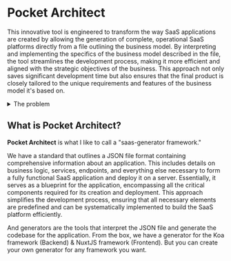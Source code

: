 # Pocket Architect

This innovative tool is engineered to transform the way SaaS applications are created by allowing the generation of complete, operational SaaS platforms directly from a file outlining the business model. By interpreting and implementing the specifics of the business model described in the file, the tool streamlines the development process, making it more efficient and aligned with the strategic objectives of the business. This approach not only saves significant development time but also ensures that the final product is closely tailored to the unique requirements and features of the business model it's based on.

<details>
<summary>The problem</summary>

In today's rapidly evolving software development landscape, where time is a crucial factor, product and development teams face considerable challenges in efficiently bringing their SaaS applications to market. The complexities they encounter are varied and intimidating. Lacking a robust solution like the **Pocket Architect**, these teams often struggle with numerous problems that impede their progress and compromise their capacity to deliver top-notch products within the desired timeframe. This tool is designed to alleviate these challenges by providing a foundational codebase that accelerates development and focuses on the unique aspects of their business, ensuring a more streamlined, effective approach to SaaS application development.

When product and development teams embark on SaaS application development without the advantages offered by **Pocket Architect**, they may encounter a variety of common problems, such as:

0. **Increased Development Time**: Absolutely, increased development time is a major challenge in developing a SaaS application from the ground up without a boilerplate codebase. When teams embark on this route, they are tasked with writing code for standard functionalities that are common to most SaaS platforms.

1. **Lack Of Reusability**: Without a pre-built foundation, teams must build everything from scratch, leading to longer development cycles.

2. **Resource Inefficiency**: The need to develop common components that could have been reused means more manpower and time are consumed on non-core aspects of the product.

3. **Inconsistent Code Quality**: Developing disparate components separately can result in inconsistent coding standards and practices, affecting the overall quality of the application.

4. **Integration Challenges**: Integrating various independently developed components can be complex and time-consuming, potentially leading to compatibility issues.

5. **Difficulty in Scaling**: Without a scalable architecture from the start, it becomes challenging to adapt the application for growth or changes in the future.

6. **Security Concerns**: Building security features from the ground up increases the risk of vulnerabilities, as opposed to using a tested and secure base like **Pocket Architect**.

7. **Delayed Time-to-Market**: All these issues cumulatively contribute to a slower time-to-market, which can be a critical disadvantage in a competitive landscape.

**Pocket Architect** aims to address these challenges by providing a robust, scalable, and secure foundation, allowing teams to focus on developing unique features and bringing their products to market more swiftly and efficiently.
</details>

## What is Pocket Architect?

**Pocket Architect** is what I like to call a "saas-generator framework."

We have a standard that outlines a JSON file format containing comprehensive information about an application. This includes details on business logic, services, endpoints, and everything else necessary to form a fully functional SaaS application and deploy it on a server. Essentially, it serves as a blueprint for the application, encompassing all the critical components required for its creation and deployment. This approach simplifies the development process, ensuring that all necessary elements are predefined and can be systematically implemented to build the SaaS platform efficiently.

And generators are the tools that interpret the JSON file and generate the codebase for the application.
From the box, we have a generator for the Koa framework (Backend) & NuxtJS framework (Frontend). But you can create your own generator for any framework you want.

